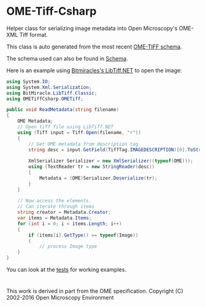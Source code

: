 # OME-Tiff-Csharp

Helper class for serializing image metadata into Open Microscopy's OME-XML Tiff format.

This class is auto generated from the most recent [OME-TIFF schema](https://www.openmicroscopy.org/Schemas/OME/index.html).

The schema used can also be found in [Schema](Schema/).

Here is an example using [Bitmiracles's LibTiff.NET](https://bitmiracle.com/libtiff/) to open the image:

```csharp
using System.IO;
using System.Xml.Serialization;
using BitMiracle.LibTiff.Classic;
using OMETiffCsharp.OMETiff;

public void ReadMetadata(string filename)
{
    OME Metadata;
    // Open tiff file using LibTiff.NET
    using (Tiff input = Tiff.Open(filename, "r"))
    {
        // Get OME metadata from description tag
        string desc = input.GetField(TiffTag.IMAGEDESCRIPTION)[0].ToString();
        
        XmlSerializer Serializer = new XmlSerializer((typeof(OME)));
        using (TextReader tr = new StringReader(desc))
        {
            Metadata = (OME)Serializer.Deserialize(tr);
        }
    }
    
    // Now access the elements. 
    // Can iterate through items
    string creator = Metadata.Creator;
    var items = Metadata.Items;
    for (int i = 0; i < items.Length; i++)
    {
        if (items[i].GetType() == typeof(Image))
        {
            // process Image type  
	}
}
```

You can look at the [tests](./OMETest) for working examples.

#  

This work is derived in part from the OME specification. Copyright (C) 2002-2016 Open Microscopy Environment
